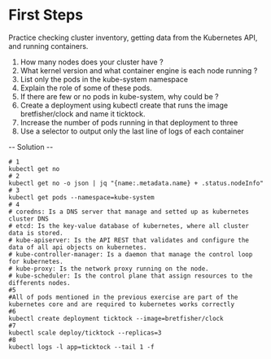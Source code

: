 # First Steps
Practice checking cluster inventory, getting data from the Kubernetes API, and running containers.

1. How many nodes does your cluster have ?
2. What kernel version and what container engine is each node running ?
3. List only the pods in the kube-system namespace
4. Explain the role of some of these pods.
5. If there are few or no pods in kube-system, why could be ?
6. Create a deployment using kubectl create that runs the image bretfisher/clock and name it ticktock.
7. Increase the number of pods running in that deployment to three
8. Use a selector to output only the last line of logs of each container

-- Solution --
```shell
# 1 
kubectl get no
# 2
kubectl get no -o json | jq "{name:.metadata.name} + .status.nodeInfo"
# 3
kubectl get pods --namespace=kube-system
# 4
# coredns: Is a DNS server that manage and setted up as kubernetes cluster DNS
# etcd: Is the key-value database of kubernetes, where all cluster data is stored.
# kube-apiserver: Is the API REST that validates and configure the data of all api objects on kubernetes.
# kube-controller-manager: Is a daemon that manage the control loop for kubernetes.
# kube-proxy: Is the network proxy running on the node.
# kube-scheduler: Is the control plane that assign resources to the differents nodes.
#5
#All of pods mentioned in the previous exercise are part of the kubernetes core and are required to kubernetes works correctly
#6
kubectl create deployment ticktock --image=bretfisher/clock
#7
kubectl scale deploy/ticktock --replicas=3
#8
kubectl logs -l app=ticktock --tail 1 -f
```

